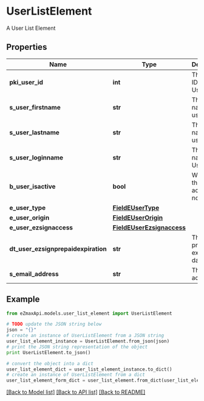 # UserListElement

A User List Element

## Properties

Name | Type | Description | Notes
------------ | ------------- | ------------- | -------------
**pki_user_id** | **int** | The unique ID of the User | 
**s_user_firstname** | **str** | The first name of the user | 
**s_user_lastname** | **str** | The last name of the user | 
**s_user_loginname** | **str** | The login name of the User. | 
**b_user_isactive** | **bool** | Whether the User is active or not | 
**e_user_type** | [**FieldEUserType**](FieldEUserType.md) |  | 
**e_user_origin** | [**FieldEUserOrigin**](FieldEUserOrigin.md) |  | 
**e_user_ezsignaccess** | [**FieldEUserEzsignaccess**](FieldEUserEzsignaccess.md) |  | 
**dt_user_ezsignprepaidexpiration** | **str** | The eZsign prepaid expiration date | [optional] 
**s_email_address** | **str** | The email address. | 

## Example

```python
from eZmaxApi.models.user_list_element import UserListElement

# TODO update the JSON string below
json = "{}"
# create an instance of UserListElement from a JSON string
user_list_element_instance = UserListElement.from_json(json)
# print the JSON string representation of the object
print UserListElement.to_json()

# convert the object into a dict
user_list_element_dict = user_list_element_instance.to_dict()
# create an instance of UserListElement from a dict
user_list_element_form_dict = user_list_element.from_dict(user_list_element_dict)
```
[[Back to Model list]](../README.md#documentation-for-models) [[Back to API list]](../README.md#documentation-for-api-endpoints) [[Back to README]](../README.md)


